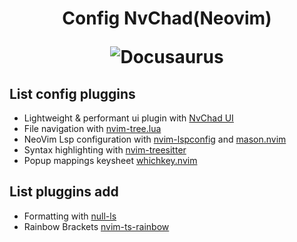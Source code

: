 <h1 align="center"> 
  <p align="center">Config NvChad(Neovim)</p>
  <img src="https://user-images.githubusercontent.com/93609165/189433111-b638baa2-7b6d-4023-9fcd-72650b8b81ae.png" alt="Docusaurus">
</h1>

## List config pluggins

- Lightweight & performant ui plugin with [NvChad UI](https://github.com/NvChad/ui)
- File navigation with [nvim-tree.lua](https://github.com/kyazdani42/nvim-tree.lua)
- NeoVim Lsp configuration with [nvim-lspconfig](https://github.com/neovim/nvim-lspconfig) and [mason.nvim](https://github.com/williamboman/mason.nvim)
- Syntax highlighting with [nvim-treesitter](https://github.com/nvim-treesitter/nvim-treesitter)
- Popup mappings keysheet [whichkey.nvim](https://github.com/folke/which-key.nvim)

## List pluggins add

- Formatting with [null-ls](https://github.com/jose-elias-alvarez/null-ls.nvim)
- Rainbow Brackets [nvim-ts-rainbow](https://github.com/p00f/nvim-ts-rainbow)
